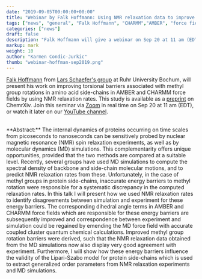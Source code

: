 ```yaml
---
date: "2019-09-05T00:00:00+00:00"
title: "Webinar by Falk Hoffmann: Using NMR relaxation data to improve the dynamics of methyl groups in AMBER and CHARMM force fields (Sep 20, 2019)"
tags: ["news", "general", "Falk Hoffmann", "CHARMM","AMBER", "force field", "NMR", "methyl group"]
categories: ["news"]
draft: false
description: "Falk Hoffmann will give a webinar on Sep 20 at 11 am (EDT) about his recent study on methyl group dynamics in amino acid side-chains using MD simulations and NMR relaxation rates"
markup: mark
weight: 10
author: "Karmen Condic-Jurkic"
thumb: "webinar-hoffman-sep2019.png"
---
```


[Falk Hoffmann](https://orcid.org/0000-0003-0426-4954) from [Lars Schaefer's group](https://www.molecular-simulation.org/) at Ruhr University Bochum, will present his work on improving torsional barriers associated with methyl group rotations in amino acid side-chains in AMBER and CHARMM force fields by using NMR relaxation rates. This study is available as a [preprint](https://chemrxiv.org/articles/Predicting_NMR_Relaxation_of_Proteins_from_Molecular_Dynamics_Simulations_with_Accurate_Methyl_Rotation_Barriers/8982338) on ChemrXiv. Join this seminar via [Zoom](https://meetmsk.zoom.us/j/512255223) in real time on Sep 20 at 11 am (EDT), or watch it later on our [YouTube channel](https://www.youtube.com/channel/UCh0aJSUm_sYr7nuTzhW806g).

<br>
**Abstract:** The internal dynamics of proteins occurring on time scales from picoseconds to nanoseconds can be sensitively probed by nuclear magnetic resonance (NMR) spin relaxation experiments, as well as by molecular dynamics (MD) simulations. This complementarity offers unique opportunities, provided that the two methods are compared at a suitable level. Recently, several groups have used MD simulations to compute the spectral density of backbone and side-chain molecular motions, and to predict NMR relaxation rates from these. Unfortunately, in the case of methyl groups in protein side-chains, inaccurate energy barriers to methyl rotation were responsible for a systematic discrepancy in the computed relaxation rates. In this talk I will present how we used NMR relaxation rates to identify disagreements between simulation and experiment for these energy barriers. The corresponding dihedral angle terms in AMBER and CHARMM force fields which are responsible for these energy barriers are subsequently improved and correspondence between experiment and simulation could be regained by emending the MD force field with accurate coupled cluster quantum chemical calculations. Improved methyl group rotation barriers were derived, such that the NMR relaxation data obtained from the MD simulations now also display very good agreement with experiment. Furthermore, I will show how these energy barriers influence the validity of the Lipari-Szabo model for protein side-chains which is used to extract generalized order parameters from NMR
relaxation experiments and MD simulations.
